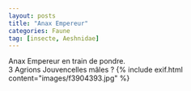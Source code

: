 ```yaml
---
layout: posts
title: "Anax Empereur"
categories: Faune
tag: [insecte, Aeshnidae]
---
```

Anax Empereur en train de pondre.   
3 Agrions Jouvencelles mâles ?
{% include exif.html content="images/f3904393.jpg" %}
